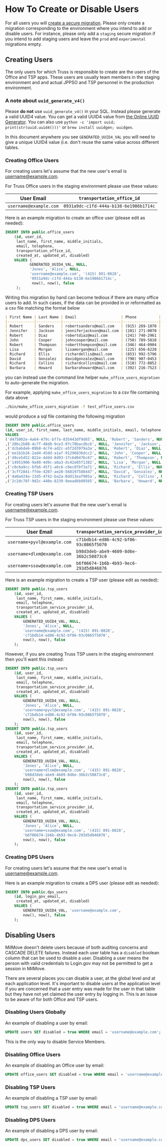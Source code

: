 # How To Create or Disable Users

For all users you will [create a secure migration](./migrate-the-database.md#secure-migrations). Please
only create a migration corresponding to the environment where you intend to add or disable users. For instance,
please only add a `staging` secure migration if you intend to add staging users and leave the `prod`
and `experimental` migrations empty.

## Creating Users

The only users for which Truss is responsible to create are the users of the Office and TSP apps. These
users are usually team members in the staging environment and and actual JPPSO and TSP personnel in the
production environment.

### A note about `uuid_generate_v4()`

Please **do not** use `uuid_generate_v4()` in your SQL. Instead please generate a valid UUID4 value. You can
get a valid UUID4 value from [the Online UUID Generator](https://www.uuidgenerator.net/). You can also use
`python -c 'import uuid; print(str(uuid.uuid4()))'` or `brew install uuidgen; uuidgen`.

In this document anywhere you see `GENERATED_UUID4_VAL` you will need to give a unique UUID4 value (i.e. don't reuse
the same value across different tables.

### Creating Office Users

For creating users let's assume that the new user's email is username@example.com.

For Truss Office users in the staging environment please use these values:

| User Email | `transportation_office_id` |
| --- | --- |
| `username@example.com` | `0931a9dc-c1fd-444a-b138-6e1986b1714c` |

Here is an example migration to create an office user (please edit as needed):

```sql
INSERT INTO public.office_users
    (id, user_id,
     last_name, first_name, middle_initials,
     email, telephone,
     transportation_office_id,
     created_at, updated_at, disabled)
    VALUES (
           GENERATED_UUID4_VAL, NULL,
           'Jones', 'Alice', NULL,
           'username@example.com', '(415) 891-0828',
           '0931a9dc-c1fd-444a-b138-6e1986b1714c',
            now(), now(), false
     );
```

Writing this migration by hand can become tedious if there are many office users to add. In such cases, if the data can be provided in or
reformatted as a csv file matching the format below

```markdown
| First Name | Last Name | Email                    | Phone          | Transport Office (UUID)              |
|------------|-----------|--------------------------|----------------|--------------------------------------|
| Robert     | Sanders   | robertsanders@mail.com   | (915) 269-1070 | 313db258-d067-41d1-bbc2-91023d62f9a3 |
| Jennifer   | Jackson   | jenniferjackson@mail.com | (201) 271-0070 | 313db258-d067-41d1-bbc2-91023d62f9a3 |
| Robert     | Diaz      | robertdiaz@mail.com      | (241) 740-2961 | 313db258-d067-41d1-bbc2-91023d62f9a3 |
| John       | Cooper    | johncooper@mail.com      | (750) 789-5810 | 313db258-d067-41d1-bbc2-91023d62f9a3 |
| Robert     | Thompson  | robertthompson@mail.com  | (346) 464-0904 | 313db258-d067-41d1-bbc2-91023d62f9a3 |
| Lisa       | Morgan    | lisamorgan@mail.com      | (225) 656-6220 | 313db258-d067-41d1-bbc2-91023d62f9a3 |
| Richard    | Ellis     | richardellis@mail.com    | (853) 992-5796 | 313db258-d067-41d1-bbc2-91023d62f9a3 |
| David      | Gonzalez  | davidgonzalez@mail.com   | (790) 907-0453 | 313db258-d067-41d1-bbc2-91023d62f9a3 |
| Richard    | Collins   | richardcollins@mail.com  | (518) 772-8852 | 313db258-d067-41d1-bbc2-91023d62f9a3 |
| Barbara    | Howard    | barbarahoward@mail.com   | (392) 216-7523 | 313db258-d067-41d1-bbc2-91023d62f9a3 |
```

you can instead use the command line helper `make_office_users_migration` to auto-generate the migration.

For example, applying `make_office_users_migration` to a csv file containing data above

```bash
./bin/make_office_users_migration -f test_office_users.csv
```

would produce a sql file containing the following migration

```sql
INSERT INTO public.office_users
(id, user_id, first_name, last_name, middle_initials, email, telephone, transportation_office_id, created_at, updated_at)
VALUES
('d475002e-4a64-479c-bf7a-835443df9d65', NULL, 'Robert', 'Sanders', NULL, 'robertsanders@mail.com', '(915) 269-1070', '313db258-d067-41d1-bbc2-91023d62f9a3', now(), now())
,('286c2b88-4c7f-48d8-9ce3-97c70bacdbc6', NULL, 'Jennifer', 'Jackson', NULL, 'jenniferjackson@mail.com', '(201) 271-0070', '313db258-d067-41d1-bbc2-91023d62f9a3', now(), now())
,('dcbabde6-89b8-4c74-ad2c-a5f2d3979a3a', NULL, 'Robert', 'Diaz', NULL, 'robertdiaz@mail.com', '(241) 740-2961', '313db258-d067-41d1-bbc2-91023d62f9a3', now(), now())
,('ee1b1b16-2ad4-45dd-a1af-91296836dcc2', NULL, 'John', 'Cooper', NULL, 'johncooper@mail.com', '(750) 789-5810', '313db258-d067-41d1-bbc2-91023d62f9a3', now(), now())
,('d9ce5d52-822e-4ddd-8d93-1fc6d0476c67', NULL, 'Robert', 'Thompson', NULL, 'robertthompson@mail.com', '(346) 464-0904', '313db258-d067-41d1-bbc2-91023d62f9a3', now(), now())
,('14951906-9a98-4d9c-a8a3-dc42e05f1382', NULL, 'Lisa', 'Morgan', NULL, 'lisamorgan@mail.com', '(225) 656-6220', '313db258-d067-41d1-bbc2-91023d62f9a3', now(), now())
,('c0c6a9cc-bfb6-45f1-a6c6-c6ec07bf3a71', NULL, 'Richard', 'Ellis', NULL, 'richardellis@mail.com', '(853) 992-5796', '313db258-d067-41d1-bbc2-91023d62f9a3', now(), now())
,('3cff2841-ffde-4207-ae20-568197588447', NULL, 'David', 'Gonzalez', NULL, 'davidgonzalez@mail.com', '(790) 907-0453', '313db258-d067-41d1-bbc2-91023d62f9a3', now(), now())
,('4a0a424a-13d5-4742-ba2a-8dd13eaf905a', NULL, 'Richard', 'Collins', NULL, 'richardcollins@mail.com', '(518) 772-8852', '313db258-d067-41d1-bbc2-91023d62f9a3', now(), now())
,('2c2dc78f-9d2c-440e-8239-9eeadbb09565', NULL, 'Barbara', 'Howard', NULL, 'barbarahoward@mail.com', '(392) 216-7523', '313db258-d067-41d1-bbc2-91023d62f9a3', now(), now());
```

### Creating TSP Users

For creating users let's assume that the new user's email is username@example.com.

For Truss TSP users in the staging environment please use these values:

| User Email | `transportation_service_provider_id` |
| --- | --- |
| `username+pyvl@example.com` | `c71bdb14-ed86-4c92-bf06-93c0865f5070` |
| `username+dlxm@example.com` | `b98d3deb-abe9-4609-8d6e-36b2c50873c0` |
| `username+ssow@example.com` | `b6f06674-1b6b-4b93-9ec6-293d5d846876` |

Here is an example migration to create a TSP user (please edit as needed):

```sql
INSERT INTO public.tsp_users
    (id, user_id,
     last_name, first_name, middle_initials,
     email, telephone,
     transportation_service_provider_id,
     created_at, updated_at, disabled)
    VALUES (
        GENERATED_UUID4_VAL, NULL,
        'Jones', 'Alice', NULL,
        'username@example.com', '(415) 891-0828',
        'c71bdb14-ed86-4c92-bf06-93c0865f5070',
        now(), now(), false
    );
```

However, if you are creating Truss TSP users in the staging environment then you'll want this instead:

```sql
INSERT INTO public.tsp_users
    (id, user_id,
     last_name, first_name, middle_initials,
     email, telephone,
     transportation_service_provider_id,
     created_at, updated_at, disabled)
    VALUES (
        GENERATED_UUID4_VAL, NULL,
        'Jones', 'Alice', NULL,
        'username+pyvl@example.com', '(415) 891-0828',
        'c71bdb14-ed86-4c92-bf06-93c0865f5070',
        now(), now(), false
    );
INSERT INTO public.tsp_users
    (id, user_id,
     last_name, first_name, middle_initials,
     email, telephone,
     transportation_service_provider_id,
     created_at, updated_at, disabled)
    VALUES (
        GENERATED_UUID4_VAL, NULL,
        'Jones', 'Alice', NULL,
        'username+dlxm@example.com', '(415) 891-0828',
        'b98d3deb-abe9-4609-8d6e-36b2c50873c0',
        now(), now(), false
    );
INSERT INTO public.tsp_users
    (id, user_id,
     last_name, first_name, middle_initials,
     email, telephone,
     transportation_service_provider_id,
     created_at, updated_at, disabled)
    VALUES (
        GENERATED_UUID4_VAL, NULL,
        'Jones', 'Alice', NULL,
        'username+ssow@example.com', '(415) 891-0828',
        'b6f06674-1b6b-4b93-9ec6-293d5d846876',
        now(), now(), false
    );
```

### Creating DPS Users

For creating users let's assume that the new user's email is username@example.com.

Here is an example migration to create a DPS user (please edit as needed):

```sql
INSERT INTO public.dps_users
    (id, login_gov_email,
     created_at, updated_at, disabled)
    VALUES (
        GENERATED_UUID4_VAL, 'username@example.com',
        now(), now(), false
    );
```

## Disabling Users

MilMove doesn't delete users because of both auditing concerns and CASCADE DELETE failures. Instead each
user table has a `disabled` boolean column that can be used to disable a user. Disabling a user means the
person with valid credentials to Login.gov may not be permitted to get a session in MilMove.

There are several places you can disable a user, at the global level and at each application level. It's important
to disable users at the application level if you are concerned that a user entry was made for the user in that
table but they have not yet claimed the user entry by logging in.  This is an issue to be aware of for both Office
and TSP users.

### Disabling Users Globally

An example of disabling a user by email:

```sql
UPDATE users SET disabled = true WHERE email = 'username@example.com';
```

This is the only way to disable Service Members.

### Disabling Office Users

An example of disabling an Office user by email:

```sql
UPDATE office_users SET disabled = true WHERE email = 'username@example.com';
```

### Disabling TSP Users

An example of disabling a TSP user by email:

```sql
UPDATE tsp_users SET disabled = true WHERE email = 'username@example.com';
```

### Disabling DPS Users

An example of disabling a DPS user by email:

```sql
UPDATE dps_users SET disabled = true WHERE email = 'username@example.com';
```
